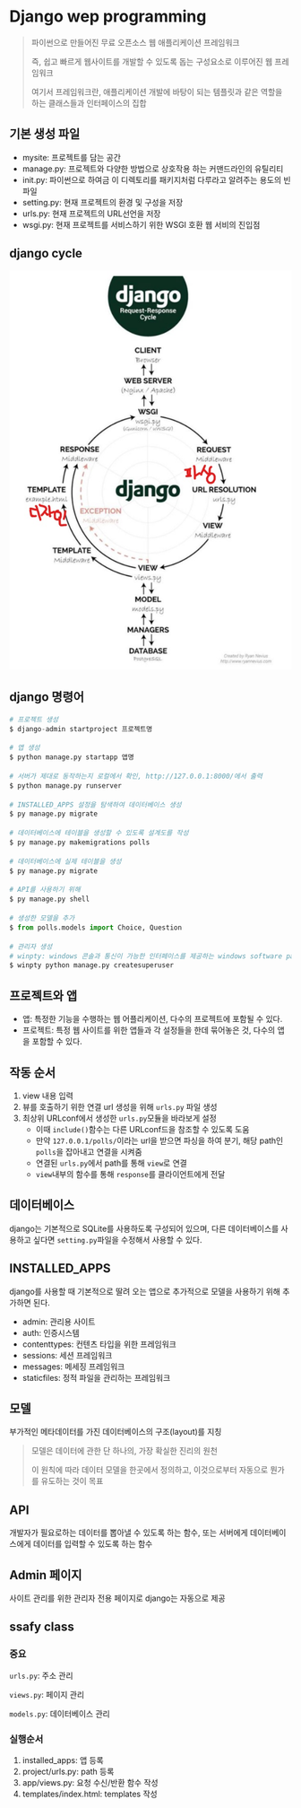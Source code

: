 # Django wep programming

>파이썬으로 만들어진 무료 오픈소스 웹 애플리케이션 프레임워크
>
>즉, 쉽고 빠르게 웹사이트를 개발할 수 있도록 돕는 구성요소로 이루어진 웹 프레임워크
>
>여기서 프레임워크란, 애플리케이션 개발에 바탕이 되는 템플릿과 같은 역할을 하는 클래스들과 인터페이스의 집합

## 기본 생성 파일

* mysite: 프로젝트를 담는 공간
* manage.py: 프로젝트와 다양한 방법으로 상호작용 하는 커맨드라인의 유틸리티
* init.py: 파이썬으로 하여금 이 디렉토리를 패키지처럼 다루라고 알려주는 용도의 빈 파일
* setting.py: 현재 프로젝트의 환경 및 구성을 저장
* urls.py: 현재 프로젝트의 URL선언을 저장
* wsgi.py: 현재 프로젝트를 서비스하기 위한 WSGI 호환 웹 서비의 진입점

## django cycle

![](README.assets/cycle2.jpg)

## django 명령어

```python
# 프로젝트 생성
$ django-admin startproject 프로젝트명

# 앱 생성
$ python manage.py startapp 앱명

# 서버가 제대로 동작하는지 로컬에서 확인, http://127.0.0.1:8000/에서 출력
$ python manage.py runserver

# INSTALLED_APPS 설정을 탐색하여 데이터베이스 생성
$ py manage.py migrate

# 데이터베이스에 테이블을 생성할 수 있도록 설계도를 작성
$ py manage.py makemigrations polls

# 데이터베이스에 실제 테이블을 생성
$ py manage.py migrate

# API를 사용하기 위해
$ py manage.py shell

# 생성한 모델을 추가
$ from polls.models import Choice, Question

# 관리자 생성
# winpty: windows 콘솔과 통신이 가능한 인터페이스를 제공하는 windows software package
$ winpty python manage.py createsuperuser
```

## 프로젝트와 앱

* 앱: 특정한 기능을 수행하는 웹 어플리케이션, 다수의 프로젝트에 포함될 수 있다.
* 프로젝트: 특정 웹 사이트를 위한 앱들과 각 설정들을 한데 묶어놓은 것, 다수의 앱을 포함할 수 있다.

## 작동 순서

1. view 내용 입력
2. 뷰를 호출하기 위한 연결 url 생성을 위해 `urls.py` 파일 생성
3. 최상위 URLconf에서 생성한 `urls.py`모듈을 바라보게 설정
   * 이때 `include()`함수는 다른 URLconf드을 참조할 수 있도록 도움
   * 만약 `127.0.0.1/polls/`이라는 url을 받으면 파싱을 하여 분기, 해당 path인 `polls`을 잡아내고 연결을 시켜줌
   * 연결된 `urls.py`에서 path를 통해 `view`로 연결
   * `view`내부의 함수를 통해 `response`를 클라이언트에게 전달

## 데이터베이스

django는 기본적으로 SQLite를 사용하도록 구성되어 있으며, 다른 데이터베이스를 사용하고 싶다면 `setting.py`파일을 수정해서 사용할 수 있다.

## INSTALLED_APPS

django를 사용할 때 기본적으로 딸려 오는 앱으로 추가적으로 모델을 사용하기 위해 추가하면 된다.

* admin: 관리용 사이트
* auth: 인증시스템
* contenttypes: 컨텐츠 타입을 위한 프레임워크
* sessions: 세션 프레임워크
* messages: 메세징 프레임워크
* staticfiles: 정적 파일을 관리하는 프레임워크

## 모델

부가적인 메타데이터를 가진 데이터베이스의 구조(layout)를 지칭

> 모델은 데이터에 관한 단 하나의, 가장 확실한 진리의 원천
>
> 이 원칙에 따라 데이터 모델을 한곳에서 정의하고, 이것으로부터 자동으로 뭔가를 유도하는 것이 목표

## API

개발자가 필요로하는 데이터를 뽑아낼 수 있도록 하는 함수, 또는 서버에게 데이터베이스에게 데이터를 입력할 수 있도록 하는 함수

## Admin 페이지

사이트 관리를 위한 관리자 전용 페이지로 django는 자동으로 제공

## ssafy class

### 중요

`urls.py`: 주소 관리

`views.py`: 페이지 관리

`models.py`: 데이터베이스 관리

### 실행순서

1. installed_apps: 앱 등록
2. project/urls.py: path 등록
3. app/views.py: 요청 수신/반환 함수 작성
4. templates/index.html: templates 작성





